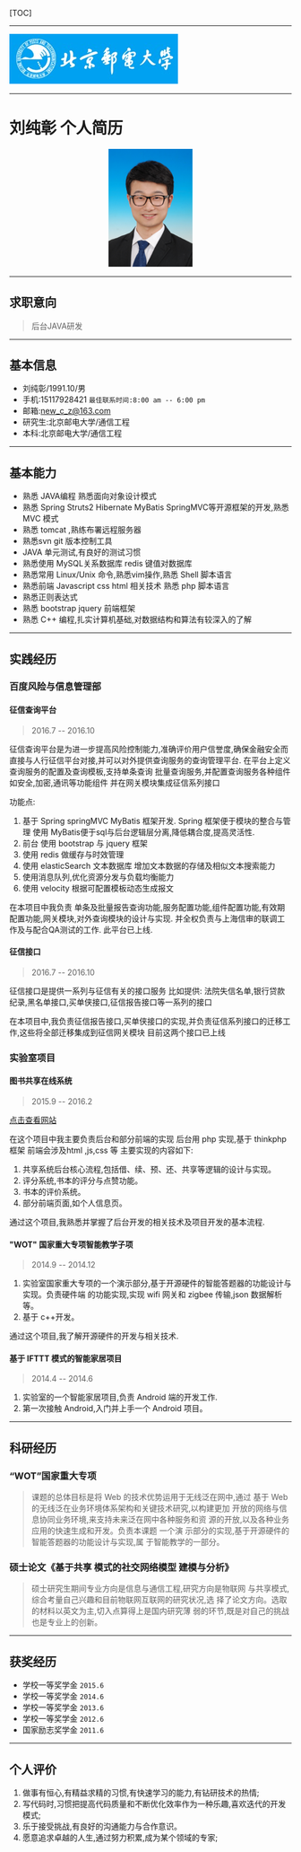 [TOC]

------------
![](bupt.png)

--------------

# 刘纯彰 个人简历

<div align="center">
<img src="LCZ.jpg" width="150">
</div>

-------

## 求职意向
> 后台JAVA研发

-------

## 基本信息

* 刘纯彰/1991.10/男
* 手机:15117928421 `最佳联系时间:8:00 am -- 6:00 pm`
* 邮箱:new_c_z@163.com
* 研究生:北京邮电大学/通信工程
* 本科:北京邮电大学/通信工程

--------

## 基本能力
* 熟悉 JAVA编程 熟悉面向对象设计模式
* 熟悉 Spring Struts2 Hibernate MyBatis SpringMVC等开源框架的开发,熟悉 MVC 模式
* 熟悉 tomcat ,熟练布署远程服务器
* 熟悉svn git 版本控制工具
* JAVA 单元测试,有良好的测试习惯
* 熟悉使用 MySQL关系数据库 redis 键值对数据库
* 熟悉常用 Linux/Unix 命令,熟悉vim操作,熟悉 Shell 脚本语言
* 熟悉前端 Javascript css html 相关技术 熟悉 php 脚本语言
* 熟悉正则表达式
* 熟悉 bootstrap jquery 前端框架
* 熟悉 C++ 编程,扎实计算机基础,对数据结构和算法有较深入的了解

-------

## 实践经历

### 百度风险与信息管理部
#### 征信查询平台
> 2016.7 -- 2016.10

征信查询平台是为进一步提高风险控制能力,准确评价用户信誉度,确保金融安全而直接与人行征信平台对接,并可以对外提供查询服务的查询管理平台. 
在平台上定义查询服务的配置及查询模板,支持单条查询 批量查询服务,并配置查询服务各种组件 如安全,加密,通讯等功能组件
并在网关模块集成征信系列接口

功能点:

1. 基于 Spring springMVC MyBatis 框架开发. 
 Spring 框架便于模块的整合与管理
 使用 MyBatis便于sql与后台逻辑层分离,降低耦合度,提高灵活性.
1. 前台 使用 bootstrap 与 jquery 框架
1. 使用 redis 做缓存与时效管理
1. 使用 elasticSearch 文本数据库 增加文本数据的存储及相似文本搜索能力
1. 使用消息队列,优化资源分发与负载均衡能力
1. 使用 velocity 根据可配置模板动态生成报文 

在本项目中我负责 单条及批量报告查询功能,服务配置功能,组件配置功能,有效期配置功能,网关模块,对外查询模块的设计与实现.
并全权负责与上海信审的联调工作及与配合QA测试的工作.
此平台已上线.



#### 征信接口
> 2016.7 -- 2016.10

征信接口是提供一系列与征信有关的接口服务
比如提供:
法院失信名单,银行贷款纪录,黑名单接口,买单侠接口,征信报告接口等一系列的接口

在本项目中,我负责征信报告接口,买单侠接口的实现,并负责征信系列接口的迁移工作,这些将全部迁移集成到征信网关模块
目前这两个接口已上线

### 实验室项目

#### 图书共享在线系统
> 2015.9 -- 2016.2

[点击查看网站](http://www.makerway.space/makerway/)


在这个项目中我主要负责后台和部分前端的实现
后台用 php 实现,基于 thinkphp 框架 前端会涉及html ,js,css 等
主要实现的内容如下: 
1. 共享系统后台核心流程,包括借、续、预、还、共享等逻辑的设计与实现。 
2. 评分系统,书本的评分与点赞功能。 
3. 书本的评价系统。 
4. 部分前端页面,如个人信息页。

通过这个项目,我熟悉并掌握了后台开发的相关技术及项目开发的基本流程.

#### "WOT" 国家重大专项智能教学子项
> 2014.9 -- 2014.12

1. 实验室国家重大专项的一个演示部分,基于开源硬件的智能答题器的功能设计与实现。负责硬件端 的功能实现,实现 wifi 网关和 zigbee 传输,json 数据解析等。
1. 基于 c++开发。

通过这个项目,我了解开源硬件的开发与相关技术.

#### 基于 IFTTT 模式的智能家居项目
> 2014.4 -- 2014.6

1. 实验室的一个智能家居项目,负责 Android 端的开发工作. 
2. 第一次接触 Android,入门并上手一个 Android 项目。


-------


## 科研经历

### “WOT”国家重大专项
> 课题的总体目标是将 Web 的技术优势运用于无线泛在网中,通过 基于 Web 的无线泛在业务环境体系架构和关键技术研究,以构建更加 开放的网络与信息协同业务环境,来支持未来泛在网中各种服务和资 源的开放,以及各种业务应用的快速生成和开发。负责本课题 一个演 示部分的实现,基于开源硬件的智能答题器的功能设计与实现,属 于智能教学的一部分。
 
### 硕士论文《基于共享 模式的社交网络模型 建模与分析》
> 硕士研究生期间专业方向是信息与通信工程,研究方向是物联网 与共享模式,综合考量自己兴趣和目前物联网互联网的研究状况,选 择了论文方向。选取的材料以英文为主,切入点算得上是国内研究薄 弱的环节,既是对自己的挑战也是专业上的创新。


---------

## 获奖经历

* 学校一等奖学金 `2015.6`
* 学校一等奖学金 `2014.6`
* 学校一等奖学金 `2013.6`
* 学校一等奖学金 `2012.6`
* 国家励志奖学金 `2011.6`


--------

## 个人评价

1. 做事有恒心,有精益求精的习惯,有快速学习的能力,有钻研技术的热情; 
2. 写代码时,习惯把提高代码质量和不断优化效率作为一种乐趣,喜欢迭代的开发模式; 
3. 乐于接受挑战,有良好的沟通能力与合作意识。
4. 愿意追求卓越的人生,通过努力积累,成为某个领域的专家;

